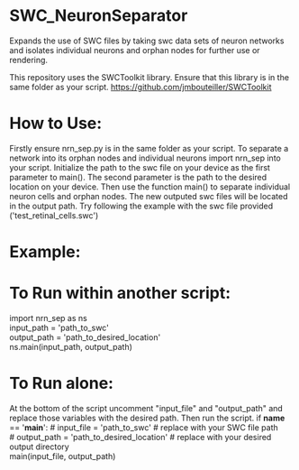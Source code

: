 # SWC_NeuronSeparator
Expands the use of SWC files by taking swc data sets of neuron networks and isolates individual neurons and orphan nodes for further use or rendering.

This repository uses the SWCToolkit library. Ensure that this library is in the same folder as your script. 
https://github.com/jmbouteiller/SWCToolkit

# How to Use: 
Firstly ensure nrn_sep.py is in the same folder as your script. To separate a network into its orphan nodes and individual neurons import nrn_sep into your script. Initialize the path to the swc file on your device as the first parameter to main(). The second parameter is the path to the desired location on your device. Then use the function main() to separate individual neuron cells and orphan nodes. The new outputed swc files will be located in the output path. Try following the example with the swc file provided ('test_retinal_cells.swc')
# Example: 
# To Run within another script: 
import nrn_sep as ns  
input_path  = 'path_to_swc'  
output_path = 'path_to_desired_location'  
ns.main(input_path, output_path)  
# To Run alone: 
At the bottom of the script uncomment "input_file" and "output_path" and replace those variables with the desired path. Then run the script. 
if __name__ == '__main__':
    # input_file = 'path_to_swc'  # replace with your SWC file path  
    # output_path = 'path_to_desired_location'  # replace with your desired output directory  
    main(input_file, output_path)  
